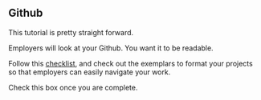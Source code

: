 
## Github

This tutorial is pretty straight forward.

Employers will look at your Github. You want it to be readable.

Follow this [checklist](https://docs.google.com/document/d/19X6NAO7M8IqGzBUP3ca3CmwCtY4WbkoyS-olrDRpwqw/edit#heading=h.3rdcrjn), and check out the exemplars to format your projects so that employers can easily navigate your work.

Check this box once you are complete.
